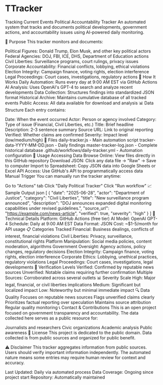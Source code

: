 # TTracker
Tracking Current Events
Political Accountability Tracker
An automated system that tracks and documents political developments, government actions, and accountability issues using AI-powered daily monitoring.

🎯 Purpose
This tracker monitors and documents:

Political Figures: Donald Trump, Elon Musk, and other key political actors
Federal Agencies: DOJ, FBI, ICE, DHS, Department of Education actions
Civil Liberties: Surveillance programs, court rulings, privacy issues
Corporate Accountability: Financial conflicts, lobbying, ethical violations
Election Integrity: Campaign finance, voting rights, election interference
Legal Proceedings: Court cases, investigations, regulatory actions
🤖 How It Works
Daily Automation: Runs every day at 9:00 AM EST via GitHub Actions
AI Analysis: Uses OpenAI's GPT-4 to search and analyze recent developments
Data Collection: Structures findings into standardized JSON format
Historical Archive: Maintains cumulative database of all tracked events
Public Access: All data available for download and analysis
📊 Data Structure
Each entry contains:

Date: When the event occurred
Actor: Person or agency involved
Category: Type of issue (Financial, Civil Liberties, etc.)
Title: Brief headline
Description: 2-3 sentence summary
Source URL: Link to original reporting
Verified: Whether claims are confirmed
Severity: Impact level (low/medium/high)
📁 Files
daily-tracker.js - Main automation script
tracker-data-YYYY-MM-DD.json - Daily findings
master-tracker-log.json - Complete historical database
.github/workflows/daily-tracker.yml - Automation configuration
🚀 Usage
Accessing Data
Browse Online: View files directly in this GitHub repository
Download JSON: Click any data file → "Raw" → Save to computer
Import to Spreadsheet: Copy JSON data into Google Sheets or Excel
API Access: Use GitHub's API to programmatically access data
Manual Trigger
You can manually run the tracker anytime:

Go to "Actions" tab
Click "Daily Political Tracker"
Click "Run workflow"
📈 Sample Output
json
[
  {
    "date": "2025-06-28",
    "actor": "Department of Justice",
    "category": "Civil Liberties",
    "title": "New surveillance program announced",
    "description": "DOJ announces expanded digital monitoring capabilities under revised guidelines.",
    "source_url": "https://example.com/news-article",
    "verified": true,
    "severity": "high"
  }
]
🔧 Technical Details
Platform: GitHub Actions (free tier)
AI Model: OpenAI GPT-4
Schedule: Daily at 9:00 AM EST
Data Format: JSON
Cost: ~$1-5/month for API usage
📋 Categories Tracked
Financial: Business dealings, conflicts of interest, financial violations
Civil Liberties: Privacy, surveillance, constitutional rights
Platform Manipulation: Social media policies, content moderation, algorithms
Government Oversight: Agency actions, policy changes, regulatory decisions
Election Integrity: Campaign finance, voting rights, election interference
Corporate Ethics: Lobbying, unethical practices, regulatory violations
Legal Proceedings: Court cases, investigations, legal developments
🎨 Verification Levels
Verified: Confirmed by reputable news sources
Unverified: Notable claims requiring further confirmation
Multiple Sources: Corroborated across several outlets
📊 Severity Scale
High: Major legal, financial, or civil liberties implications
Medium: Significant but localized impact
Low: Noteworthy but minimal immediate impact
🔍 Data Quality
Focuses on reputable news sources
Flags unverified claims clearly
Prioritizes factual reporting over speculation
Maintains source attribution
Regular quality monitoring
📞 Contact & Contributions
This is an open project focused on government transparency and accountability. The data collected here serves as a public resource for:

Journalists and researchers
Civic organizations
Academic analysis
Public awareness
📜 License
This project is dedicated to the public domain. Data collected is from public sources and organized for public benefit.

⚠️ Disclaimer
This tracker aggregates information from public sources. Users should verify important information independently. The automated nature means some entries may require human review for context and accuracy.

Last Updated: Daily via automated process
Data Coverage: Ongoing since project start
Repository: Automatically maintained

